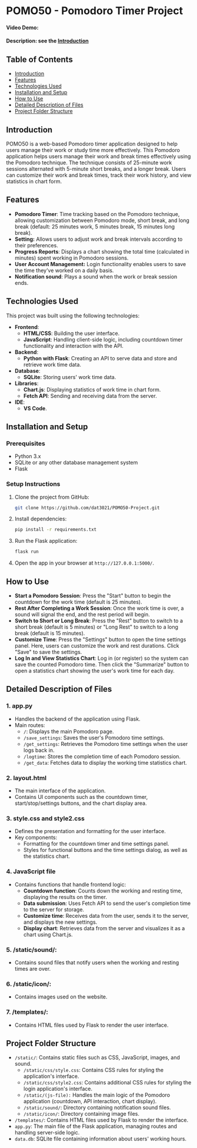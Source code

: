 # POMO50 - Pomodoro Timer Project
#### Video Demo:  <URL HERE>
#### Description: see the [Introduction](#introduction)

## Table of Contents
- [Introduction](#introduction)
- [Features](#features)
- [Technologies Used](#technologies-used)
- [Installation and Setup](#installation-and-setup)
- [How to Use](#how-to-use)
- [Detailed Description of Files](#detailed-description-of-files)
- [Project Folder Structure](#project-folder-structure)


## Introduction
POMO50 is a web-based Pomodoro timer application designed to help users manage their work or study time more effectively. This Pomodoro application helps users manage their work and break times effectively using the Pomodoro technique. The technique consists of 25-minute work sessions alternated with 5-minute short breaks, and a longer break. Users can customize their work and break times, track their work history, and view statistics in chart form.

## Features
- **Pomodoro Timer**: Time tracking based on the Pomodoro technique, allowing customization between Pomodoro mode, short break, and long break (default: 25 minutes work, 5 minutes break, 15 minutes long break).
- **Setting:** Allows users to adjust work and break intervals according to their preferences.
- **Progress Reports**: Displays a chart showing the total time (calculated in minutes) spent working in Pomodoro sessions.
- **User Account Management:** Login functionality enables users to save the time they’ve worked on a daily basis.
- **Notification sound**: Plays a sound when the work or break session ends.

## Technologies Used
This project was built using the following technologies:
- **Frontend**:
    - **HTML/CSS**: Building the user interface.
    - **JavaScript**: Handling client-side logic, including countdown timer functionality and interaction with the API.
- **Backend**:
    - **Python with Flask**: Creating an API to serve data and store and retrieve work time data.
- **Database**:
    - **SQLite**: Storing users' work time data.
- **Libraries**:
    - **Chart.js**: Displaying statistics of work time in chart form.
    - **Fetch API**: Sending and receiving data from the server.
- **IDE**:
    - **VS Code**.

## Installation and Setup

### Prerequisites
- Python 3.x
- SQLite or any other database management system
- Flask

### Setup Instructions

1. Clone the project from GitHub:

    ```bash
    git clone https://github.com/dat3021/POMO50-Project.git
    ```

2. Install dependencies:

    ```bash
    pip install -r requirements.txt
    ```

3. Run the Flask application:

    ```bash
    flask run
    ```

4. Open the app in your browser at `http://127.0.0.1:5000/`.


## How to Use
- **Start a Pomodoro Session**: Press the "Start" button to begin the countdown for the work time (default is 25 minutes).
- **Rest After Completing a Work Session**: Once the work time is over, a sound will signal the end, and the rest period will begin.
- **Switch to Short or Long Break**: Press the "Rest" button to switch to a short break (default is 5 minutes) or "Long Rest" to switch to a long break (default is 15 minutes).
- **Customize Time**: Press the "Settings" button to open the time settings panel. Here, users can customize the work and rest durations. Click "Save" to save the settings.
- **Log In and View Statistics Chart**: Log in (or register) so the system can save the counted Pomodoro time. Then click the "Summarize" button to open a statistics chart showing the user's work time for each day.

## Detailed Description of Files

### 1. **app.py**

- Handles the backend of the application using Flask.
- Main routes:
    - `/`: Displays the main Pomodoro page.
    - `/save_settings`: Saves the user's Pomodoro time settings.
    - `/get_settings`: Retrieves the Pomodoro time settings when the user logs back in.
    - `/logtime`: Stores the completion time of each Pomodoro session.
    - `/get_data`: Fetches data to display the working time statistics chart.

### 2. **layout.html**

- The main interface of the application.
- Contains UI components such as the countdown timer, start/stop/settings buttons, and the chart display area.

### 3. **style.css and style2.css**

- Defines the presentation and formatting for the user interface.
- Key components:
    - Formatting for the countdown timer and time settings panel.
    - Styles for functional buttons and the time settings dialog, as well as the statistics chart.

### 4. **JavaScript file**

- Contains functions that handle frontend logic:
    - **Countdown function**: Counts down the working and resting time, displaying the results on the timer.
    - **Data submission**: Uses Fetch API to send the user's completion time to the server for storage.
    - **Customize time**: Receives data from the user, sends it to the server, and displays the new settings.
    - **Display chart**: Retrieves data from the server and visualizes it as a chart using Chart.js.

### 5. **/static/sound/**:

- Contains sound files that notify users when the working and resting times are over.

### 6. **/static/icon/**:

- Contains images used on the website.

### 7. **/templates/**:

- Contains HTML files used by Flask to render the user interface.

## Project Folder Structure

- `/static/`: Contains static files such as CSS, JavaScript, images, and sound.
    - `/static/css/style.css`: Contains CSS rules for styling the application's interface.
    - `/static/css/style2.css`: Contains additional CSS rules for styling the login application's interface.
    - `/static/(js-file):` Handles the main logic of the Pomodoro application (countdown, API interaction, chart display).
    - `/static/sound/`: Directory containing notification sound files.
    - `/static/icon/`: Directory containing image files.
- `/templates/`: Contains HTML files used by Flask to render the interface.
- `app.py`: The main file of the Flask application, managing routes and handling server-side logic.
- `data.db`: SQLite file containing information about users' working hours.

